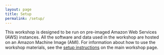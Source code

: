 ```yaml
---
layout: page
title: Setup
permalink: /setup/
---
```


This workshop is designed to be run on pre-imaged Amazon Web Services (AWS) instances. All the
software and data used in the workshop are hosted on an Amazon Machine Image (AMI). For information
about how to use the workshop materials, see the [setup instructions][setup] on the main workshop
page.

[setup]: http://www.datacarpentry.org/genomics-workshop/setup/
